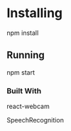 # Installing

npm install


## Running

npm start


### Built With

react-webcam

SpeechRecognition
